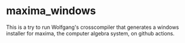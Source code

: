 # maxima_windows
This is a try to run Wolfgang's crosscompiler that generates a 
windows installer for maxima, the computer algebra system,
on github actions.

